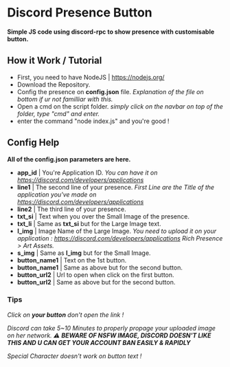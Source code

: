# **Discord Presence Button**
**Simple JS code using discord-rpc to show presence with customisable button.**

## How it Work / Tutorial
- First, you need to have NodeJS | https://nodejs.org/
- Download the Repository.
- Config the presence on **config.json** file. *Explanation of the file on bottom if ur not familliar with this.*
- Open a cmd on the script folder. *simply click on the navbar on top of the folder, type "cmd" and enter.*
- enter the command "node index.js" and you're good !

## Config Help
**All of the config.json parameters are here.**
- **app_id**        | You're Application ID. *You can have it on https://discord.com/developers/applications*
- **line1**         | The second line of your presence. *First Line are the Title of the application you've made on https://discord.com/developers/applications*
- **line2**         | The third line of your presence.
- **txt_si**        | Text when you over the Small Image of the presence.
- **txt_li**        | Same as **txt_si** but for the Large Image text.
- **l_img**         | Image Name of the Large Image. *You need to upload it on your application : https://discord.com/developers/applications Rich Presence > Art Assets.*
- **s_img**         | Same as **l_img** but for the Small Image.
- **button_name1**  | Text on the 1st button.
- **button_name1**  | Same as above but for the second button.
- **button_url2**   | Url to open when click on the first button.
- **button_url2**   | Same as above but for the second button.

### Tips
*Click on **your button** don't open the link !*

*Discord can take 5~10 Minutes to properly propage your uploaded image on her network. 
⚠️ **BEWARE OF NSFW IMAGE, DISCORD DOESN'T LIKE THIS AND U CAN GET YOUR ACCOUNT BAN EASILY & RAPIDLY***

*Special Character doesn't work on button text !*

